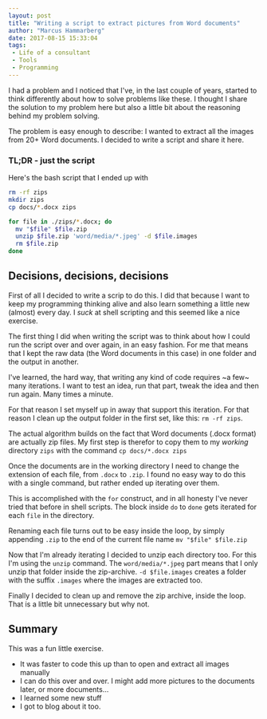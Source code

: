 ```yaml
---
layout: post
title: "Writing a script to extract pictures from Word documents"
author: "Marcus Hammarberg"
date: 2017-08-15 15:33:04
tags:
 - Life of a consultant
 - Tools
 - Programming
---
```


I had a problem and I noticed that I've, in the last couple of years, started to think differently about how to solve problems like these. I thought I share the solution to my problem here but also a little bit about the reasoning behind my problem solving. 

The problem is easy enough to describe: I wanted to extract all the images from 20+ Word documents. I decided to write a script and share it here.

<a name='more'></a>

### TL;DR - just the script

Here's the bash script that I ended up with

```bash
rm -rf zips 
mkdir zips
cp docs/*.docx zips

for file in ./zips/*.docx; do 
  mv "$file" $file.zip
  unzip $file.zip 'word/media/*.jpeg' -d $file.images
  rm $file.zip
done
```

## Decisions, decisions, decisions

First of all I decided to write a scrip to do this. I did that because I want to keep my programming thinking alive and also learn something a little new (almost) every day. I *suck* at shell scripting and this seemed like a nice exercise. 



The first thing I did when writing the script was to think about how I could run the script over and over again, in an easy fashion. For me that means that I kept the raw data (the Word documents in this case) in one folder and the output in another. 

I've learned, the hard way, that writing any kind of code requires ~a few~ many iterations. I want to test an idea, run that part, tweak the idea and then run again. Many times a minute. 

For that reason I set myself up in away that support this iteration. For that reason I clean up the output folder in the first set, like this: `rm -rf zips`. 



The actual algorithm builds on the fact that Word documents (.docx format) are actually zip files. My first step is therefor to copy them to my *working* directory `zips` with the command `cp docs/*.docx zips`

Once the documents are in the working directory I need to change the extension of each file, from `.docx` to `.zip`. I found no easy way to do this with a single command, but rather ended up iterating over them. 

This is accomplished with the `for` construct, and in all honesty I've never tried that before in shell scripts. The block inside `do` to `done` gets iterated for each `file` in the directory. 

Renaming each file turns out to be easy inside the loop, by simply appending `.zip` to the end of the current file name `mv "$file" $file.zip`

Now that I'm already iterating I decided to unzip each directory too. For this I'm using the `unzip` command. The `word/media/*.jpeg` part means that I only unzip that folder inside the zip-archive. `-d $file.images` creates a folder with the suffix `.images` where the images are extracted too. 

Finally I decided to clean up and remove the zip archive, inside the loop. That is a little bit unnecessary but why not. 

## Summary

This was a fun little exercise. 

* It was faster to code this up than to open and extract all images manually
* I can do this over and over. I might add more pictures to the documents later, or more documents…
* I learned some new stuff
* I got to blog about it too. 

